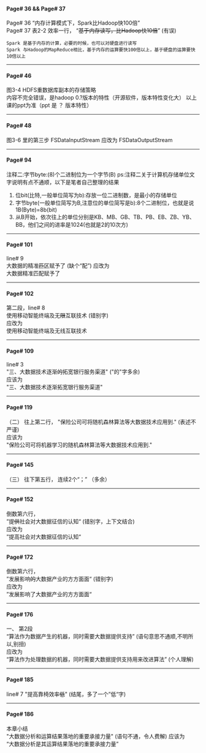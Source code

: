 #### Page# 36 && Page# 37
  Page# 36 “内存计算模式下，Spark比Hadoop快100倍”   
  Page# 37 表2-2 效率一行， “~~基于内存读写，比Hadoop快10倍~~” (有误)
                      
```  
Spark 是基于内存的计算，必要的时候，也可以对硬盘进行读写
Spark 与Hadoop的MapReduce相比，基于内存的运算要快100倍以上，基于硬盘的运算要快10倍以上
```
___


#### Page# 46    
  图3-4 HDFS重数据库副本的存储策略  
  内容不完全错误，是hadoop 0.?版本的特性（开源软件，版本特性变化大）
  以上课的ppt为准（ppt 是 ？ 版本特性）
  ___  

#### Page# 48
  图3-6 里的第三步 FSDataInputStream 应改为 FSDataOutputStream

___

#### Page# 94
  注释二:字节byte:(8)个二进制位为一个字节(B)
  ps:注释二关于计算机存储单位文字说明有点不通顺，以下是笔者自己整理的结果
  1. 位bit(比特,一般单位简写为b):存放一位二进制数，是最小的存储单位
  2. 字节byte(一般单位简写为B,注意位的单位简写是b):8个二进制位，也就是说1B(Byte)=8b(bit)
  3. 从B开始，依次往上的单位分别是KB、MB、GB、TB、PB、EB、ZB、YB、BB，他们之间的进率是1024(也就是2的10次方)
___

#### Page# 101
  line# 9   
  大数据的精准~~匹~~区赋予了   (缺个“配”)
  应改为   
  大数据精准匹配赋予了    
  ___

#### Page# 102
  第二段，line# 8   
  使用移动智能终端及无~~限~~互联技术   (错别字)   
  应改为   
  使用移动智能终端及无线互联技术   
  ___   
  
  #### Page# 109
  line# 3   
  "三、大数据技术逐渐~~的~~拓宽银行服务渠道" ("的"字多余)   
  应该为   
  "三、大数据技术逐渐拓宽银行服务渠道"    
  ___
  
  #### Page# 119
  （二） 往上第二行， 
  "保险公司可将随机森林算法等大数据技术应用到." (表述不严谨)   
  应该为   
  "保险公司可将机器学习的随机森林算法等大数据技术应用到."
  ___

 #### Page# 145
  （三） 往下第五行， 
  连续2个“；” （多余）

  ___
  
 #### Page# 152
 倒数第六行，   
 ”提~~供~~社会对大数据征信的认知“   (错别字，上下文结合)   
 应改为   
 ”提高社会对大数据征信的认知“
 ___

#### Page# 172
倒数第六行，   
”发展影响~~的~~大数据产业的方方面面“  (错别字)    
应改为   
”发展影响了大数据产业的方方面面“   
___

#### Page# 176
一、 
第2段   
“算法作为数据产生的机器，同时需要大数据提供支持”  (语句意思不通顺,不明所以,别扭)   
应改为   
“算法作为处理数据的机器，同时需要大数据提供支持用来改进算法”  (个人理解)   
___

#### Page# 185
line# 7
"提高靠椅效率~~低~~" (结尾，多了一个”低“字)   
___

#### Page# 186
本章小结    
"大数据分析和运算结果落地的重要承接力量"   (语句不通，令人费解)
应该为   
“大数据分析是其运算结果落地的重要承接力量”

